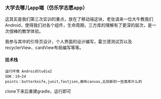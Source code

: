 ### 大学去哪儿app端（仿乐学志愿app）

这其实是我们第三次实训的重点，放在了移动端这块，老张请来一位大牛教我们Android，使得我们对各个组件，生命周期，三方库的理解有了更深的层次，是一次很棒的教学体验。

我参与其中的引导页设计，个人界面的设计编写，霍兰德测试页以及recyclerView、cardView布局编写等等。

#### 技术栈
```
运行环境 AndroidStudio2
SDK：19~24
points：butterknife,junit,fastjson,画布canvas,比较新的一些类库什么的

```

clone下来后重建gradle，运行即可
